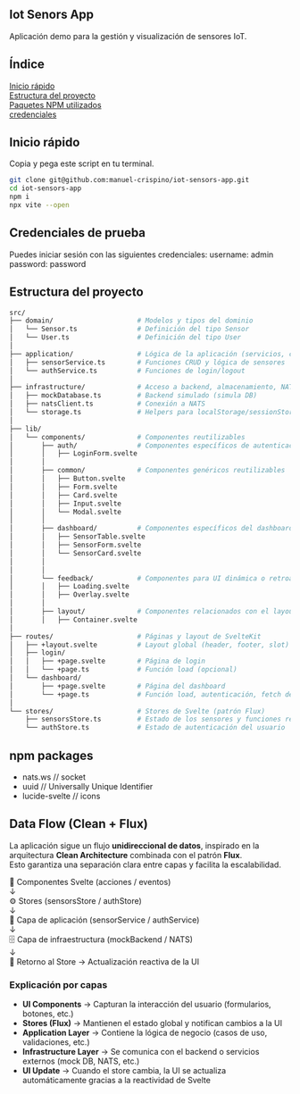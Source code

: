 ## Iot Senors App 


Aplicación demo para la gestión y visualización de sensores IoT. 

## Índice

<a href='#inicio-rápido'>Inicio rápido</a>
<br/>
<a href='#estructura-del-proyecto'>Estructura del proyecto</a>
<br/>
<a href='#npm-packages'>Paquetes NPM utilizados</a>
<br/>
<a href='#credenciales-de-prueba'>credenciales</a>
<br/>


## Inicio rápido

Copia y pega este script en tu terminal.

```bash
git clone git@github.com:manuel-crispino/iot-sensors-app.git
cd iot-sensors-app
npm i
npx vite --open

```

## Credenciales de prueba

Puedes iniciar sesión con las siguientes credenciales:
username: admin
password: password


## Estructura del proyecto
```bash
src/
├── domain/                     # Modelos y tipos del dominio
│   └── Sensor.ts               # Definición del tipo Sensor
│   └── User.ts                 # Definición del tipo User
│
├── application/                # Lógica de la aplicación (servicios, casos de uso)
│   ├── sensorService.ts        # Funciones CRUD y lógica de sensores
│   └── authService.ts          # Funciones de login/logout
│
├── infrastructure/             # Acceso a backend, almacenamiento, NATS
│   ├── mockDatabase.ts         # Backend simulado (simula DB)
│   ├── natsClient.ts           # Conexión a NATS
│   └── storage.ts              # Helpers para localStorage/sessionStorage
│
├── lib/
│   └── components/             # Componentes reutilizables
│       ├── auth/               # Componentes específicos de autenticación
│       │   ├── LoginForm.svelte
│       │
│       ├── common/             # Componentes genéricos reutilizables
│       │   ├── Button.svelte
│       │   ├── Form.svelte
│       │   ├── Card.svelte
│       │   ├── Input.svelte
│       │   └── Modal.svelte
│       │
│       ├── dashboard/          # Componentes específicos del dashboard
│       │   ├── SensorTable.svelte
│       │   ├── SensorForm.svelte
│       │   └── SensorCard.svelte
│       │
│       │
│       └── feedback/           # Componentes para UI dinámica o retroalimentación
│       │   ├── Loading.svelte
│       │   ├── Overlay.svelte
│       │
│       ├── layout/             # Componentes relacionados con el layout global
│       │   ├── Container.svelte
│
├── routes/                     # Páginas y layout de SvelteKit
│   ├── +layout.svelte          # Layout global (header, footer, slot)
│   ├── login/
│   │   ├── +page.svelte        # Página de login
│   │   └── +page.ts            # Función load (opcional)
│   └── dashboard/
│       ├── +page.svelte        # Página del dashboard
│       └── +page.ts            # Función load, autenticación, fetch de sensores
│
└── stores/                     # Stores de Svelte (patrón Flux)
    ├── sensorsStore.ts         # Estado de los sensores y funciones reactivas
    └── authStore.ts            # Estado de autenticación del usuario

```
## npm packages 

- nats.ws   // socket
- uuid      // Universally Unique Identifier
- lucide-svelte // icons

## Data Flow (Clean + Flux)

La aplicación sigue un flujo **unidireccional de datos**, inspirado en la arquitectura **Clean Architecture** combinada con el patrón **Flux**.  
Esto garantiza una separación clara entre capas y facilita la escalabilidad.

🧩 Componentes Svelte (acciones / eventos)
<br/>
↓
<br/>
⚙️ Stores (sensorsStore / authStore)
<br/>
↓
<br/>
🧠 Capa de aplicación (sensorService / authService)
<br/>
↓
<br/>
🗄️ Capa de infraestructura (mockBackend / NATS)
<br/>
↓
<br/>
🔁 Retorno al Store → Actualización reactiva de la UI
<br/>

### Explicación por capas

- **UI Components** → Capturan la interacción del usuario (formularios, botones, etc.)  
- **Stores (Flux)** → Mantienen el estado global y notifican cambios a la UI  
- **Application Layer** → Contiene la lógica de negocio (casos de uso, validaciones, etc.)  
- **Infrastructure Layer** → Se comunica con el backend o servicios externos (mock DB, NATS, etc.)  
- **UI Update** → Cuando el store cambia, la UI se actualiza automáticamente gracias a la reactividad de Svelte  
